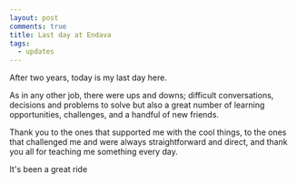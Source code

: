 ```yaml
---
layout: post
comments: true
title: Last day at Endava
tags:
  - updates
---
```


After two years, today is my last day here.

As in any other job, there were ups and downs; difficult conversations, decisions and problems to solve but also a great number of learning opportunities, challenges, and a handful of new friends.

Thank you to the ones that supported me with the cool things, to the ones that challenged me and were always straightforward and direct, and thank you all for teaching me something every day.

It's been a great ride
